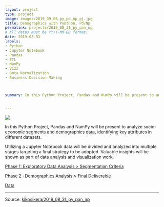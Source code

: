 ```yaml
---
layout: project
type: project
image: images/2019_09_06_py_pd_np_pj.jpg
title: Demographics with Pynthon, Pd/Np
permalink: projects/2019_08_31_py_pan_np
# All dates must be YYYY-MM-DD format!
date: 2019-08-31
labels:
- Python
- Jupyter Notebook
- Pandas
- ETL 
- NumPy
- Vizz
- Data Normalization
- Business Decision-Making



summary: In this Python Project, Pandas and NumPy will be present to analyze socio-economic segments and demographics data, identifying key attributes in different datasets. Utilizing a Jupyter Notebook data will be divided and analyzed into multiple stages targeting a final strategy to be adopted. Valuable insights will be shown as part of data analysis and visualization work.


---
```


<img class="ui image" src="{{ site.baseurl }}/images/2019_09_06_py_pd_np_pannel.jpg">

In this Python Project, Pandas and NumPy will be present to analyze socio-economic segments and demographics data, identifying key attributes in different datasets. 

Utilizing a Jupyter Notebook data will be divided and analyzed into multiple stages targeting a final strategy to be adopted. Valuable insights will be shown as part of data analysis and visualization work.


[Phase 1: Exploratory Data Analysis > Segmentation Criteria](https://colab.research.google.com/github/kikosikera/2019_08_31_py_pan_np/blob/master/2019_09_06_pd_np_plt1.ipynb)

[Phase 2 : Demographics Analysis > Final Deliverable](https://colab.research.google.com/github/kikosikera/2019_08_31_py_pan_np/blob/master/2019_09_06_pd_np_plt2.ipynb)

[Data](https://github.com/kikosikera/2019_08_31_py_pan_np/tree/master/data)


<hr>

Source: <a href="https://github.com/kikosikera/2019_08_31_py_pan_np"><i class="large github icon"></i>kikosikera/2019_08_31_py_pan_np</a>
